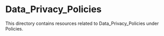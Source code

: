 # Data_Privacy_Policies
This directory contains resources related to Data_Privacy_Policies under Policies.
